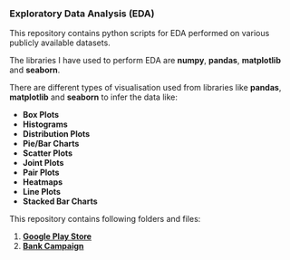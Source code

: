 ### **Exploratory Data Analysis (EDA)**

This repository contains python scripts for EDA performed on various publicly available datasets.

The libraries I have used to perform EDA are **numpy**, **pandas**, **matplotlib** and **seaborn**.

There are different types of visualisation used from libraries like **pandas**, **matplotlib** and **seaborn** to infer the data like:

- **Box Plots**
- **Histograms**
- **Distribution Plots**
- **Pie/Bar Charts**
- **Scatter Plots**
- **Joint Plots**
- **Pair Plots**
- **Heatmaps**
- **Line Plots**
- **Stacked Bar Charts**


This repository contains following folders and files:

1. **[Google Play Store](https://github.com/harshbhandari7/Exploratory-Data-Analysis/tree/main/Google%20Play%20Store)**
2. **[Bank Campaign](https://github.com/harshbhandari7/Exploratory-Data-Analysis/tree/main/Bank%20Campaign)**